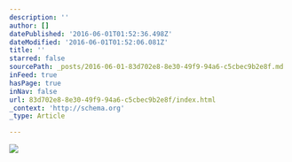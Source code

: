 ```yaml
---
description: ''
author: []
datePublished: '2016-06-01T01:52:36.498Z'
dateModified: '2016-06-01T01:52:06.081Z'
title: ''
starred: false
sourcePath: _posts/2016-06-01-83d702e8-8e30-49f9-94a6-c5cbec9b2e8f.md
inFeed: true
hasPage: true
inNav: false
url: 83d702e8-8e30-49f9-94a6-c5cbec9b2e8f/index.html
_context: 'http://schema.org'
_type: Article

---
```

![](https://the-grid-user-content.s3-us-west-2.amazonaws.com/fabf4ffa-7dac-4bd5-b420-f79473c6e45f.jpg)